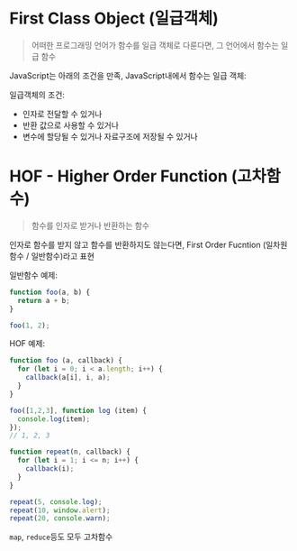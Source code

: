 # First Class Object (일급객체)

> 어떠한 프로그래밍 언어가 함수를 일급 객체로 다룬다면, 그 언어에서 함수는 일급 함수

JavaScript는 아래의 조건을 만족, JavaScript내에서 함수는 일급 객체:

일급객체의 조건:

- 인자로 전달할 수 있거나
- 반환 값으로 사용할 수 있거나
- 변수에 할당될 수 있거나 자료구조에 저장될 수 있거나

# HOF - Higher Order Function (고차함수)

> 함수를 인자로 받거나 반환하는 함수

인자로 함수를 받지 않고 함수를 반환하지도 않는다면, First Order Fucntion (일차원 함수 / 일반함수)라고 표현

일반함수 예제:
```JavaScript
function foo(a, b) {
  return a + b;
}

foo(1, 2);
```

HOF 예제:

```JavaScript
function foo (a, callback) {
  for (let i = 0; i < a.length; i++) {
    callback(a[i], i, a);
  }
}

foo([1,2,3], function log (item) {
  console.log(item);
});
// 1, 2, 3
```

```JavaScript
function repeat(n, callback) {
  for (let i = 1; i <= n; i++) {
    callback(i);
  }
}

repeat(5, console.log);
repeat(10, window.alert);
repeat(20, console.warn);
```
`map`, `reduce`등도 모두 고차함수



